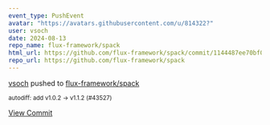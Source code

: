 ```yaml
---
event_type: PushEvent
avatar: "https://avatars.githubusercontent.com/u/814322?"
user: vsoch
date: 2024-08-13
repo_name: flux-framework/spack
html_url: https://github.com/flux-framework/spack/commit/1144487ee70bf0b2b3a46533bcf06bb5ae1f7389
repo_url: https://github.com/flux-framework/spack
---
```


<a href='https://github.com/vsoch' target='_blank'>vsoch</a> pushed to <a href='https://github.com/flux-framework/spack' target='_blank'>flux-framework/spack</a>

<small>autodiff: add v1.0.2 -> v1.1.2 (#43527)</small>

<a href='https://github.com/flux-framework/spack/commit/1144487ee70bf0b2b3a46533bcf06bb5ae1f7389' target='_blank'>View Commit</a>